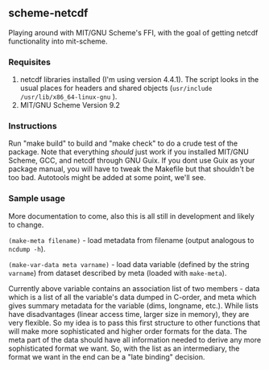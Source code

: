 ## scheme-netcdf ##

Playing around with MIT/GNU Scheme's FFI, with the goal of getting netcdf functionality into mit-scheme.

### Requisites ###

1. netcdf libraries installed (I'm using version 4.4.1). The script looks in the usual places for headers and shared objects (`usr/include` `/usr/lib/x86_64-linux-gnu` ).
2. MIT/GNU Scheme Version 9.2

### Instructions ###

Run "make build" to build and "make check" to do a crude test of the package. Note that everything *should* just work if you installed MIT/GNU Scheme, GCC, and netcdf through GNU Guix. If you dont use Guix as your package manual, you will have to tweak the Makefile but that shouldn't be too bad. Autotools might be added at some point, we'll see. 

### Sample usage ###

More documentation to come, also this is all still in development and likely to change.

`(make-meta filename)` - load metadata from filename (output analogous to `ncdump -h`).

`(make-var-data meta varname)` - load data variable (defined by the string `varname`) from dataset described by meta (loaded with `make-meta`).

Currently above variable contains an association list of two members - data which is a list of all the variable's data dumped in C-order, and meta which gives summary metadata for the variable (dims, longname, etc.). While lists have disadvantages (linear access time, larger size in memory), they are very flexible. So my idea is to pass this first structure to other functions that will make more sophisticated and higher order formats for the data. The meta part of the data should have all information needed to derive any more sophisticated format we want. So, with the list as an intermediary, the format we want in the end can be a "late binding" decision. 



